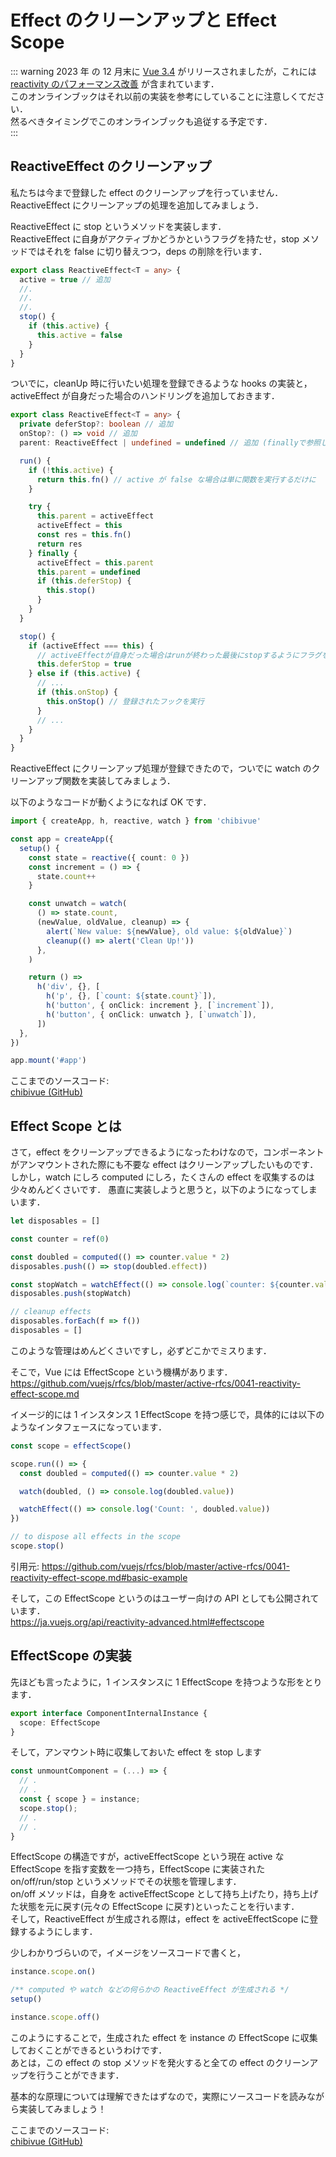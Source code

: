 # Effect のクリーンアップと Effect Scope

::: warning
2023 年 の 12 月末に [Vue 3.4](https://blog.vuejs.org/posts/vue-3-4) がリリースされましたが，これには [reactivity のパフォーマンス改善](https://github.com/vuejs/core/pull/5912) が含まれています．  
このオンラインブックはそれ以前の実装を参考にしていることに注意しくてださい．  
然るべきタイミングでこのオンラインブックも追従する予定です．  
:::

## ReactiveEffect のクリーンアップ

私たちは今まで登録した effect のクリーンアップを行っていません．ReactiveEffect にクリーンアップの処理を追加してみましょう．

ReactiveEffect に stop というメソッドを実装します．  
ReactiveEffect に自身がアクティブかどうかというフラグを持たせ，stop メソッドではそれを false に切り替えつつ，deps の削除を行います．

```ts
export class ReactiveEffect<T = any> {
  active = true // 追加
  //.
  //.
  //.
  stop() {
    if (this.active) {
      this.active = false
    }
  }
}
```

ついでに，cleanUp 時に行いたい処理を登録できるような hooks の実装と，activeEffect が自身だった場合のハンドリングを追加しておきます．

```ts
export class ReactiveEffect<T = any> {
  private deferStop?: boolean // 追加
  onStop?: () => void // 追加
  parent: ReactiveEffect | undefined = undefined // 追加 (finallyで参照したいので)

  run() {
    if (!this.active) {
      return this.fn() // active が false な場合は単に関数を実行するだけに
    }

    try {
      this.parent = activeEffect
      activeEffect = this
      const res = this.fn()
      return res
    } finally {
      activeEffect = this.parent
      this.parent = undefined
      if (this.deferStop) {
        this.stop()
      }
    }
  }

  stop() {
    if (activeEffect === this) {
      // activeEffectが自身だった場合はrunが終わった最後にstopするようにフラグを立てる
      this.deferStop = true
    } else if (this.active) {
      // ...
      if (this.onStop) {
        this.onStop() // 登録されたフックを実行
      }
      // ...
    }
  }
}
```

ReactiveEffect にクリーンアップ処理が登録できたので，ついでに watch のクリーンアップ関数を実装してみましょう．

以下のようなコードが動くようになれば OK です．

```ts
import { createApp, h, reactive, watch } from 'chibivue'

const app = createApp({
  setup() {
    const state = reactive({ count: 0 })
    const increment = () => {
      state.count++
    }

    const unwatch = watch(
      () => state.count,
      (newValue, oldValue, cleanup) => {
        alert(`New value: ${newValue}, old value: ${oldValue}`)
        cleanup(() => alert('Clean Up!'))
      },
    )

    return () =>
      h('div', {}, [
        h('p', {}, [`count: ${state.count}`]),
        h('button', { onClick: increment }, [`increment`]),
        h('button', { onClick: unwatch }, [`unwatch`]),
      ])
  },
})

app.mount('#app')
```

ここまでのソースコード:  
[chibivue (GitHub)](https://github.com/chibivue-land/chibivue/tree/main/book/impls/30_basic_reactivity_system/130_cleanup_effects)

## Effect Scope とは

さて，effect をクリーンアップできるようになったわけなので，コンポーネントがアンマウントされた際にも不要な effect はクリーンアップしたいものです．
しかし，watch にしろ computed にしろ，たくさんの effect を収集するのは少々めんどくさいです．
愚直に実装しようと思うと，以下のようになってしまいます．

```ts
let disposables = []

const counter = ref(0)

const doubled = computed(() => counter.value * 2)
disposables.push(() => stop(doubled.effect))

const stopWatch = watchEffect(() => console.log(`counter: ${counter.value}`))
disposables.push(stopWatch)
```

```ts
// cleanup effects
disposables.forEach(f => f())
disposables = []
```

このような管理はめんどくさいですし，必ずどこかでミスります．

そこで，Vue には EffectScope という機構があります．
https://github.com/vuejs/rfcs/blob/master/active-rfcs/0041-reactivity-effect-scope.md

イメージ的には 1 インスタンス 1 EffectScope を持つ感じで，具体的には以下のようなインタフェースになっています．

```ts
const scope = effectScope()

scope.run(() => {
  const doubled = computed(() => counter.value * 2)

  watch(doubled, () => console.log(doubled.value))

  watchEffect(() => console.log('Count: ', doubled.value))
})

// to dispose all effects in the scope
scope.stop()
```

引用元: https://github.com/vuejs/rfcs/blob/master/active-rfcs/0041-reactivity-effect-scope.md#basic-example

そして，この EffectScope というのはユーザー向けの API としても公開されています．  
https://ja.vuejs.org/api/reactivity-advanced.html#effectscope

## EffectScope の実装

先ほども言ったように，1 インスタンスに 1 EffectScope を持つような形をとります．

```ts
export interface ComponentInternalInstance {
  scope: EffectScope
}
```

そして，アンマウント時に収集しておいた effect を stop します

```ts
const unmountComponent = (...) => {
  // .
  // .
  const { scope } = instance;
  scope.stop();
  // .
  // .
}
```

EffectScope の構造ですが，activeEffectScope という現在 active な EffectScope を指す変数を一つ持ち，EffectScope に実装された on/off/run/stop というメソッドでその状態を管理します．  
on/off メソッドは，自身を activeEffectScope として持ち上げたり，持ち上げた状態を元に戻す(元々の EffectScope に戻す)といったことを行います．  
そして，ReactiveEffect が生成される際は，effect を activeEffectScope に登録するようにします．

少しわかりづらいので，イメージをソースコードで書くと，

```ts
instance.scope.on()

/** computed や watch などの何らかの ReactiveEffect が生成される */
setup()

instance.scope.off()
```

このようにすることで，生成された effect を instance の EffectScope に収集しておくことができるというわけです．  
あとは，この effect の stop メソッドを発火すると全ての effect のクリーンアップを行うことができます．

基本的な原理については理解できたはずなので，実際にソースコードを読みながら実装してみましょう！

ここまでのソースコード:  
[chibivue (GitHub)](https://github.com/chibivue-land/chibivue/tree/main/book/impls/30_basic_reactivity_system/140_effect_scope)
